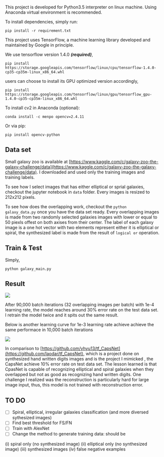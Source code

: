 This project is developed for Python3.5 interpreter on linux machine. Using Anaconda virtual environment is recommended.

To install dependencies, simply run:

```pip install -r requirement.txt```

This project uses TensorFlow, a machine learning library developed and maintained by Google in principle.

We use tensorflow version 1.4.0 ***(required)***,

```pip install https://storage.googleapis.com/tensorflow/linux/cpu/tensorflow-1.4.0-cp35-cp35m-linux_x86_64.whl```

users can choose to install its GPU optimized version accordingly,

```pip install https://storage.googleapis.com/tensorflow/linux/gpu/tensorflow_gpu-1.4.0-cp35-cp35m-linux_x86_64.whl```

To install cv2 in Anaconda (optional):

```conda install -c menpo opencv=2.4.11```

Or via pip:

```pip install opencv-python```

## Data set

Small galaxy zoo is available at [https://www.kaggle.com/c/galaxy-zoo-the-galaxy-challenge/data](https://www.kaggle.com/c/galaxy-zoo-the-galaxy-challenge/data). I downloaded and used only the training images and training labels.

To see how I select images that has either elliptical or sprial galaxies, checkout the jupyter notebook in ```data``` folder. Every images is resized to 212x212 pixels.

To see how does the overlapping work, checkout the ```python galaxy_data.py``` once you have the data set ready. Every overlapping images is made from two randomly selected galaxies images with lower or equal to 50 piexls offest on both axises from their center. The label of each galaxy image is a one hot vector with two elements represent either it is elliptical or spiral, the synthesized label is made from the result of ```logical or``` operation.

## Train & Test

Simply,

```python galaxy_main.py```

## Result

![](./fig/err_test1.png)

After 90,000 batch iterations (32 overlapping images per batch) with 1e-4 learning rate, the model reaches around 30% error rate on the test data set. I retrain the model twice and it spits out the same result.

Below is another learning curve for 1e-3 learning rate achieve achieve the same performace in 10,000 batch iterations

![](./fig/err_test2.png)

In comparison to [https://github.com/yhyu13/tf_CapsNet](https://github.com/laodar/tf_CapsNet), which is a project done on synthesized hand written digits images and is the project I mimicked , the CapsNet achieve 10% error rate on test data set. The lesson learned is that  CpasNet is capable of recognizing elliptical and spiral galaxies when they overlapped but not as good as recognizing hand written digits. One challenge I realized was the reconstruction is particularly hard for large image input, thus, this model is not trained with reconstruction error.

## TO DO

- [ ] Spiral, elliptical, irregular galaxies classification (and more diversed sythesized images)
- [ ] Find best threshold for FS/FN
- [ ] Train with AlexNet
- [ ] Change the method to generate training data: should be

(i) spiral only (no synthesized image)
(ii) elliptical only (no synthesized image)
(iii) synthesized images
(iv) false negative examples
